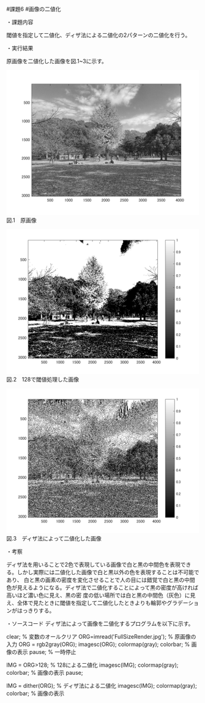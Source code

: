 #課題6
#画像の二値化


・課題内容

閾値を指定して二値化、ディザ法による二値化の2パターンの二値化を行う。


・実行結果

原画像を二値化した画像を図.1~3に示す。


![原画像](https://github.com/kosugemasaki/gazousyorikougaku/blob/master/%E8%AA%B2%E9%A1%8C2/%E8%AA%B2%E9%A1%8C2/kadai2-1.png?raw=true)
図.1　原画像

![原画像](https://github.com/kosugemasaki/gazousyorikougaku/blob/master/%E8%AA%B2%E9%A1%8C6/kadai6-1.png?raw=true)
図.2　128で閾値処理した画像

![原画像](https://github.com/kosugemasaki/gazousyorikougaku/blob/master/%E8%AA%B2%E9%A1%8C6/kadai6-2.png?raw=true)
図.3　ディザ法によって二値化した画像


・考察

ディザ法を用いることで2色で表現している画像で白と黒の中間色を表現できる。しかし実際には二値化した画像で白と黒以外の色を表現することは不可能であり、
白と黒の画素の密度を変化させることで人の目には錯覚で白と黒の中間色が見えるようになる。ディザ法で二値化することによって黒の密度が高ければ高いほど濃い色に見え、黒の密
度の低い場所では白と黒の中間色（灰色）に見え、全体で見たときに閾値を指定して二値化したときよりも輪郭やグラデーションがはっきりする。


・ソースコード
ディザ法によって画像を二値化するプログラムを以下に示す。



clear; % 変数のオールクリア
ORG=imread('FullSizeRender.jpg'); % 原画像の入力
ORG = rgb2gray(ORG);
imagesc(ORG); colormap(gray); colorbar; % 画像の表示
pause; % 一時停止


IMG = ORG>128; % 128による二値化
imagesc(IMG); colormap(gray); colorbar; % 画像の表示
pause;

IMG = dither(ORG); % ディザ法による二値化
imagesc(IMG); colormap(gray); colorbar; % 画像の表示
